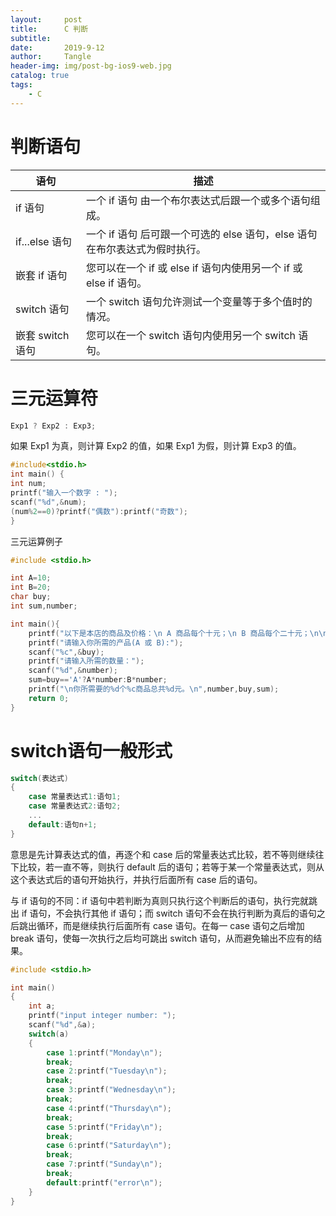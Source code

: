 ```yaml
---
layout:     post
title:      C 判断
subtitle:   
date:       2019-9-12
author:     Tangle
header-img: img/post-bg-ios9-web.jpg
catalog: true
tags:
    - C
---
```


# 判断语句

| 语句              | 描述                                                         |
| ----------------- | ------------------------------------------------------------ |
| if 语句           | 一个 if 语句 由一个布尔表达式后跟一个或多个语句组成。        |
| if...else  语句   | 一个 if 语句 后可跟一个可选的 else 语句，else 语句在布尔表达式为假时执行。 |
| 嵌套 if  语句     | 您可以在一个 if 或 else if 语句内使用另一个 if 或 else if  语句。 |
| switch  语句      | 一个 switch 语句允许测试一个变量等于多个值时的情况。         |
| 嵌套  switch 语句 | 您可以在一个 switch 语句内使用另一个 switch 语句。           |

# 三元运算符

```c
Exp1 ? Exp2 : Exp3;
```

如果 Exp1 为真，则计算 Exp2 的值，如果 Exp1 为假，则计算 Exp3 的值。

```c
#include<stdio.h> 
int main() { 
int num; 
printf("输入一个数字 : "); 
scanf("%d",&num); 
(num%2==0)?printf("偶数"):printf("奇数"); 
}
```

三元运算例子

```c
#include <stdio.h>

int A=10;
int B=20;
char buy;
int sum,number;

int main(){
    printf("以下是本店的商品及价格：\n A 商品每个十元；\n B 商品每个二十元；\n\n");
    printf("请输入你所需的产品(A 或 B):");
    scanf("%c",&buy);
    printf("请输入所需的数量：");
    scanf("%d",&number);
    sum=buy=='A'?A*number:B*number;
    printf("\n你所需要的%d个%c商品总共%d元。\n",number,buy,sum);
    return 0;
}
```

# switch语句一般形式

```c
switch(表达式)
{
    case 常量表达式1:语句1;
    case 常量表达式2:语句2;
    ...
    default:语句n+1;
}
```

意思是先计算表达式的值，再逐个和 case 后的常量表达式比较，若不等则继续往下比较，若一直不等，则执行 default  后的语句；若等于某一个常量表达式，则从这个表达式后的语句开始执行，并执行后面所有 case 后的语句。

与 if 语句的不同：if 语句中若判断为真则只执行这个判断后的语句，执行完就跳出 if 语句，不会执行其他 if 语句；而 switch  语句不会在执行判断为真后的语句之后跳出循环，而是继续执行后面所有 case 语句。在每一 case 语句之后增加 break 语句，使每一次执行之后均可跳出  switch 语句，从而避免输出不应有的结果。

```c
#include <stdio.h>

int main()
{
    int a;
    printf("input integer number: ");
    scanf("%d",&a);
    switch(a)
    {
        case 1:printf("Monday\n");
        break;
        case 2:printf("Tuesday\n");
        break;
        case 3:printf("Wednesday\n");
        break;
        case 4:printf("Thursday\n");
        break;
        case 5:printf("Friday\n");
        break;
        case 6:printf("Saturday\n");
        break;
        case 7:printf("Sunday\n");
        break;
        default:printf("error\n");
    }
}
```
